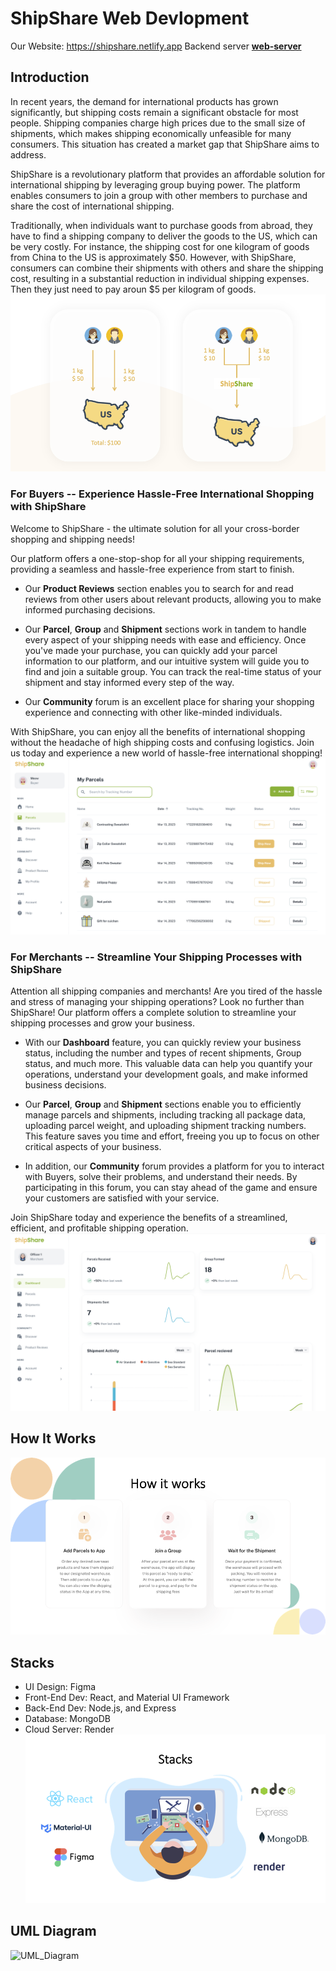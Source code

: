 # ShipShare Web Devlopment

Our Website: https://shipshare.netlify.app
Backend server [**web-server**](https://github.com/CuichanWu/web-server) 

## Introduction

In recent years, the demand for international products has grown significantly, but shipping costs remain a significant obstacle for most people. Shipping companies charge high prices due to the small size of shipments, which makes shipping economically unfeasible for many consumers. This situation has created a market gap that ShipShare aims to address. 

ShipShare is a revolutionary platform that provides an affordable solution for international shipping by leveraging group buying power. The platform enables consumers to join a group with other members to purchase and share the cost of international shipping. 

Traditionally, when individuals want to purchase goods from abroad, they have to find a shipping company to deliver the goods to the US, which can be very costly. For instance, the shipping cost for one kilogram of goods from China to the US is approximately $50. However, with ShipShare, consumers can combine their shipments with others and share the shipping cost, resulting in a substantial reduction in individual shipping expenses. Then they just need to pay aroun $5 per kilogram of goods.
![intro_pic](/public/intro_pics/background.png)


### For Buyers -- Experience Hassle-Free International Shopping with ShipShare
Welcome to ShipShare - the ultimate solution for all your cross-border shopping and shipping needs! 

Our platform offers a one-stop-shop for all your shipping requirements, providing a seamless and hassle-free experience from start to finish.

- Our **Product Reviews** section enables you to search for and read reviews from other users about relevant products, allowing you to make informed purchasing decisions. 

- Our **Parcel**, **Group** and **Shipment** sections work in tandem to handle every aspect of your shipping needs with ease and efficiency. Once you've made your purchase, you can quickly add your parcel information to our platform, and our intuitive system will guide you to find and join a suitable group. You can track the real-time status of your shipment and stay informed every step of the way.

- Our **Community** forum is an excellent place for sharing your shopping experience and connecting with other like-minded individuals. 

With ShipShare, you can enjoy all the benefits of international shopping without the headache of high shipping costs and confusing logistics. Join us today and experience a new world of hassle-free international shopping!
![buyer](/public/intro_pics/buyer_mode.png)


### For Merchants -- Streamline Your Shipping Processes with ShipShare
Attention all shipping companies and merchants! Are you tired of the hassle and stress of managing your shipping operations? Look no further than ShipShare! Our platform offers a complete solution to streamline your shipping processes and grow your business.

- With our **Dashboard** feature, you can quickly review your business status, including the number and types of recent shipments, Group status, and much more. This valuable data can help you quantify your operations, understand your development goals, and make informed business decisions.

- Our **Parcel**, **Group** and **Shipment** sections enable you to efficiently manage parcels and shipments, including tracking all package data, uploading parcel weight, and uploading shipment tracking numbers. This feature saves you time and effort, freeing you up to focus on other critical aspects of your business.

- In addition, our **Community** forum provides a platform for you to interact with Buyers, solve their problems, and understand their needs. By participating in this forum, you can stay ahead of the game and ensure your customers are satisfied with your service.

Join ShipShare today and experience the benefits of a streamlined, efficient, and profitable shipping operation.
![merchant](/public/intro_pics/merchant_mode.png)


## How It Works 
![how_it_works](/public/intro_pics/how_it_works.png)


## Stacks
- UI Design: Figma
- Front-End Dev: React, and Material UI Framework
- Back-End Dev: Node.js, and Express
- Database: MongoDB
- Cloud Server: Render
![stacks](/public/intro_pics/stacks.png)

## UML Diagram
![UML_Diagram](https://user-images.githubusercontent.com/98251609/233884621-1fc59f77-ba4b-4d89-9cc7-4e15dd2f399c.png)

